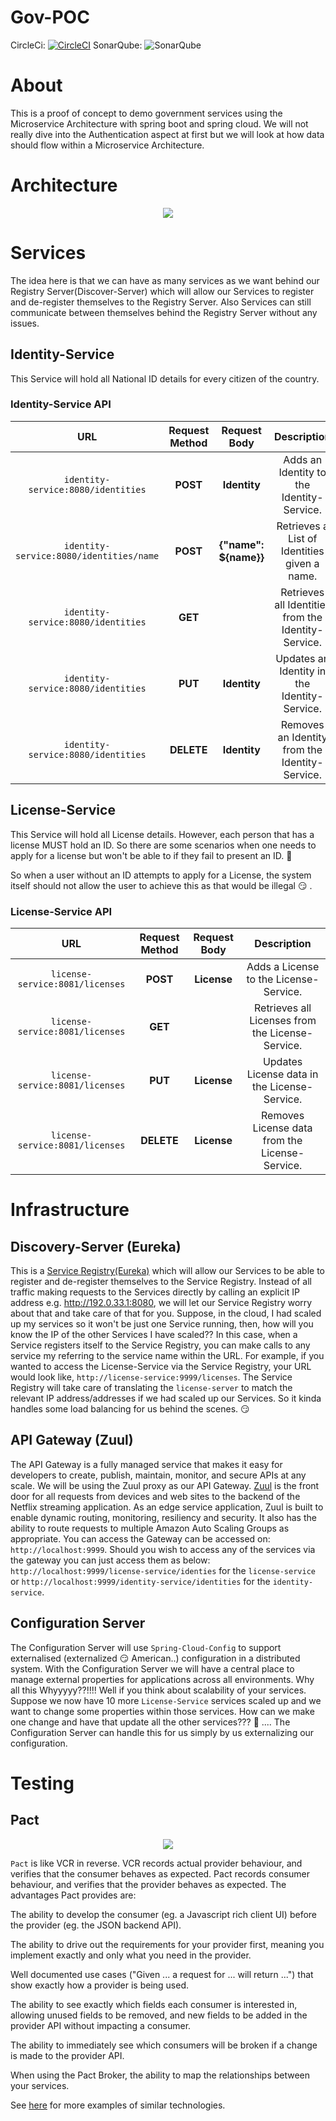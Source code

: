 # Gov-POC

CircleCi: [![CircleCI](https://circleci.com/gh/Artemas-Muzanenhamo/gov-poc/tree/develop.svg?style=svg)](https://circleci.com/gh/Artemas-Muzanenhamo/gov-poc/tree/develop)
SonarQube: ![SonarQube](https://sonarcloud.io/api/project_badges/measure?project=com.gov-poc%3Agov-poc&metric=coverage)

# About
This is a proof of concept to demo government services using the Microservice Architecture with spring boot and spring cloud. We will not really dive into the Authentication aspect at first but we will look at how data should flow within a Microservice Architecture.


# Architecture
<p align="center">
  <img src="https://user-images.githubusercontent.com/29547780/33390496-ef763280-d52d-11e7-80c3-8aaf41c3d5b0.png">
</p>

# Services

The idea here is that we can have as many services as we want behind our Registry Server(Discover-Server) which will allow our Services to register and de-register themselves to the Registry Server. Also Services can still communicate between themselves behind the Registry Server without any issues. 

## Identity-Service

This Service will hold all National ID details for every citizen of the
country.

### Identity-Service API
URL|Request Method|Request Body| Description
:---:|:---:|:---:|:---:
`identity-service:8080/identities`|**POST**|**Identity**|Adds an Identity to the Identity-Service.
`identity-service:8080/identities/name`|**POST**|**{"name": ${name}}**|Retrieves a List of Identities given a name.
`identity-service:8080/identities`|**GET**||Retrieves all Identities from the Identity-Service.
`identity-service:8080/identities`|**PUT**|**Identity**|Updates an Identity in the Identity-Service.
`identity-service:8080/identities`|**DELETE**|**Identity**|Removes an Identity from the Identity-Service.

## License-Service

This Service will hold all License details. However, each person
that has a license MUST hold an ID. So there are some scenarios 
when one needs to apply for a license but won't be able to if they
fail to present an ID. :thinking:

So when a user without an ID attempts to apply for a License, the 
system itself should not allow the user to achieve this as that 
would be illegal :smirk: .

### License-Service API
URL|Request Method|Request Body| Description
:---:|:---:|:---:|:---:
`license-service:8081/licenses`|**POST**|**License**|Adds a License to the License-Service.
`license-service:8081/licenses`|**GET**||Retrieves all Licenses from the License-Service.
`license-service:8081/licenses`|**PUT**|**License**|Updates License data in the License-Service.
`license-service:8081/licenses`|**DELETE**|**License**|Removes License data from the License-Service.

# Infrastructure

## Discovery-Server (Eureka)

This is a [Service Registry(Eureka)](https://github.com/spring-cloud/spring-cloud-netflix) which will allow our Services to be 
able to register and de-register themselves to the Service Registry. Instead of all traffic making requests to the 
Services directly by calling an explicit IP address e.g. http://192.0.33.1:8080, we will let our Service Registry worry
about that and take care of that for you. Suppose, in the cloud, I had scaled up my services so it won't be just one 
Service running, then, how will you know the IP of the other Services I have scaled?? In this case, when a Service
registers itself to the Service Registry, you can make calls to any service my referring to the service name within the 
URL. For example, if you wanted to access the License-Service via the Service Registry, your URL would look like, 
`http://license-service:9999/licenses`. The Service Registry will take care of translating the `license-server` to match 
the relevant IP address/addresses if we had scaled up our Services. So it kinda handles some load balancing for us behind 
the scenes. :smirk:

## API Gateway (Zuul)

The API Gateway is a fully managed service that makes it easy for developers to create, publish, maintain, monitor, and 
secure APIs at any scale. We will be using the Zuul proxy as our API Gateway.
[Zuul](https://github.com/Netflix/zuul) is the front door for all requests from devices and web sites to the backend of the Netflix streaming application. 
As an edge service application, Zuul is built to enable dynamic routing, monitoring, resiliency and security. It also 
has the ability to route requests to multiple Amazon Auto Scaling Groups as appropriate.
You can access the Gateway can be accessed on: `http://localhost:9999`. Should you wish to 
access any of the services via the gateway you can just access them as below:
`http://localhost:9999/license-service/identies` for the `license-service` or
`http://localhost:9999/identity-service/identities` for the `identity-service`.

## Configuration Server

The Configuration Server will use `Spring-Cloud-Config` to support externalised (externalized :smirk: American..) configuration in a distributed system. With the Configuration Server we will have a central place to manage external properties for applications across all environments. Why all this Whyyyyy??!!!! Well if you think about scalability of your services. Suppose we now have 10 more `License-Service` services scaled up and we want to change some properties within those services. How can we make one change and have that update all the other services??? :thinking: .... The Configuration Server can handle this for us simply by us externalizing our configuration.

# Testing
## Pact

<p align="center">
  <img src="https://user-images.githubusercontent.com/29547780/35231146-eb6550d6-ff8f-11e7-8546-25646cd138d9.png">
</p>

`Pact` is like VCR in reverse. VCR records actual provider behaviour, and verifies that the consumer behaves as expected. Pact records consumer behaviour, and verifies that the provider behaves as expected. The advantages Pact provides are:

The ability to develop the consumer (eg. a Javascript rich client UI) before the provider (eg. the JSON backend API).

The ability to drive out the requirements for your provider first, meaning you implement exactly and only what you need in the provider.

Well documented use cases ("Given ... a request for ... will return ...") that show exactly how a provider is being used.

The ability to see exactly which fields each consumer is interested in, allowing unused fields to be removed, and new fields to be added in the provider API without impacting a consumer.

The ability to immediately see which consumers will be broken if a change is made to the provider API.

When using the Pact Broker, the ability to map the relationships between your services.

See [here](https://github.com/pact-foundation/pact-ruby/wiki/FAQ#how-does-pact-differ-from-vcr) for more examples of similar technologies.
